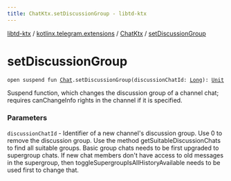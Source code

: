 ```yaml
---
title: ChatKtx.setDiscussionGroup - libtd-ktx
---
```


[libtd-ktx](../../index.html) / [kotlinx.telegram.extensions](../index.html) / [ChatKtx](index.html) / [setDiscussionGroup](./set-discussion-group.html)

# setDiscussionGroup

`open suspend fun `[`Chat`](https://tdlibx.github.io/td/docs/org/drinkless/td/libcore/telegram/TdApi/Chat.html)`.setDiscussionGroup(discussionChatId: `[`Long`](https://kotlinlang.org/api/latest/jvm/stdlib/kotlin/-long/index.html)`): `[`Unit`](https://kotlinlang.org/api/latest/jvm/stdlib/kotlin/-unit/index.html)

Suspend function, which changes the discussion group of a channel chat; requires canChangeInfo
rights in the channel if it is specified.

### Parameters

`discussionChatId` - Identifier of a new channel's discussion group. Use 0 to remove the
discussion group. Use the method getSuitableDiscussionChats to find all suitable groups. Basic
group chats needs to be first upgraded to supergroup chats. If new chat members don't have access
to old messages in the supergroup, then toggleSupergroupIsAllHistoryAvailable needs to be used
first to change that.